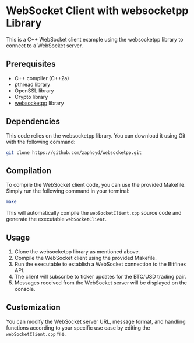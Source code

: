 # WebSocket Client with websocketpp Library

This is a C++ WebSocket client example using the websocketpp library to connect to a WebSocket server.

## Prerequisites
- C++ compiler (C++2a)
- pthread library
- OpenSSL library
- Crypto library
- [websocketpp](https://secure-web.cisco.com/1mw_38VuU2HzUz8ogwhOFqh3RrMpTeNqGsHOP_RTqEXR1kXRxXoV7Z0tD_CGBtctSZcz3lL_lEF378FnXwcBAPJd7na62aQb7CmulGFlDq_bRgBwXm3Y-5fzduvRobGPS8srvtLXTXCQohfRL9A1MGUQ-8ZNPKDaJ2rOg-V-RWEIkvpyhkKfuLlUkQzGfLnQEwr5UA5T3KL7x8A2mmu4erRfRm7lNTU7QITb0q8hw1FzkXGjGPUM_bMglUp3k8E0u/https%3A%2F%2Fgithub.com%2Fzaphoyd%2Fwebsocketpp) library

## Dependencies
This code relies on the websocketpp library. You can download it using Git with the following command:
```bash
git clone https://github.com/zaphoyd/websocketpp.git
```

## Compilation
To compile the WebSocket client code, you can use the provided Makefile. Simply run the following command in your terminal:

```bash
make
```

This will automatically compile the `webSocketClient.cpp` source code and generate the executable `webSocketClient`.

## Usage
1. Clone the websocketpp library as mentioned above.
2. Compile the WebSocket client using the provided Makefile.
3. Run the executable to establish a WebSocket connection to the Bitfinex API.
4. The client will subscribe to ticker updates for the BTC/USD trading pair.
5. Messages received from the WebSocket server will be displayed on the console.

## Customization
You can modify the WebSocket server URL, message format, and handling functions according to your specific use case by editing the `webSocketClient.cpp` file.
```


